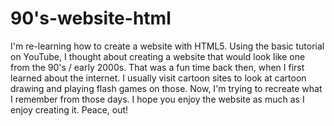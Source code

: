 # 90's-website-html

I'm re-learning how to create a website with HTML5. Using the basic tutorial on YouTube, I thought about creating a website that would look like one from the 90's / early 2000s. That was a fun time back then, when I first learned about the internet. I usually visit cartoon sites to look at cartoon drawing and playing flash games on those. Now, I'm trying to recreate what I remember from those days. I hope you enjoy the website as much as I enjoy creating it. Peace, out!
